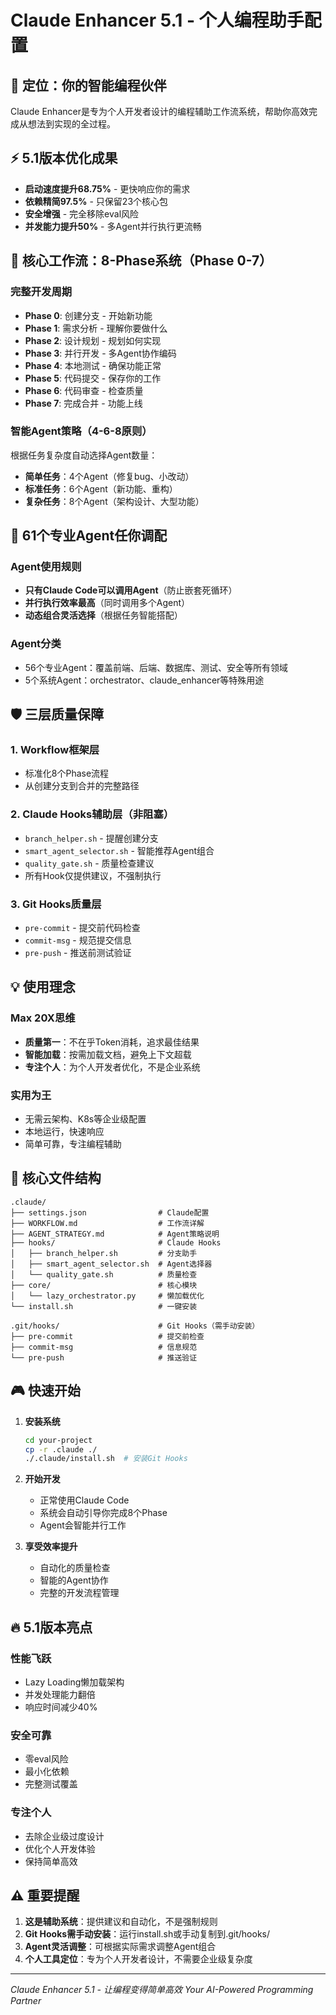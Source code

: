 # Claude Enhancer 5.1 - 个人编程助手配置

## 🎯 定位：你的智能编程伙伴
Claude Enhancer是专为个人开发者设计的编程辅助工作流系统，帮助你高效完成从想法到实现的全过程。

## ⚡ 5.1版本优化成果
- **启动速度提升68.75%** - 更快响应你的需求
- **依赖精简97.5%** - 只保留23个核心包
- **安全增强** - 完全移除eval风险
- **并发能力提升50%** - 多Agent并行执行更流畅

## 🚀 核心工作流：8-Phase系统（Phase 0-7）

### 完整开发周期
- **Phase 0**: 创建分支 - 开始新功能
- **Phase 1**: 需求分析 - 理解你要做什么
- **Phase 2**: 设计规划 - 规划如何实现
- **Phase 3**: 并行开发 - 多Agent协作编码
- **Phase 4**: 本地测试 - 确保功能正常
- **Phase 5**: 代码提交 - 保存你的工作
- **Phase 6**: 代码审查 - 检查质量
- **Phase 7**: 完成合并 - 功能上线

### 智能Agent策略（4-6-8原则）
根据任务复杂度自动选择Agent数量：
- **简单任务**：4个Agent（修复bug、小改动）
- **标准任务**：6个Agent（新功能、重构）
- **复杂任务**：8个Agent（架构设计、大型功能）

## 🤖 61个专业Agent任你调配

### Agent使用规则
- **只有Claude Code可以调用Agent**（防止嵌套死循环）
- **并行执行效率最高**（同时调用多个Agent）
- **动态组合灵活选择**（根据任务智能搭配）

### Agent分类
- 56个专业Agent：覆盖前端、后端、数据库、测试、安全等所有领域
- 5个系统Agent：orchestrator、claude_enhancer等特殊用途

## 🛡️ 三层质量保障

### 1. Workflow框架层
- 标准化8个Phase流程
- 从创建分支到合并的完整路径

### 2. Claude Hooks辅助层（非阻塞）
- `branch_helper.sh` - 提醒创建分支
- `smart_agent_selector.sh` - 智能推荐Agent组合
- `quality_gate.sh` - 质量检查建议
- 所有Hook仅提供建议，不强制执行

### 3. Git Hooks质量层
- `pre-commit` - 提交前代码检查
- `commit-msg` - 规范提交信息
- `pre-push` - 推送前测试验证

## 💡 使用理念

### Max 20X思维
- **质量第一**：不在乎Token消耗，追求最佳结果
- **智能加载**：按需加载文档，避免上下文超载
- **专注个人**：为个人开发者优化，不是企业系统

### 实用为王
- 无需云架构、K8s等企业级配置
- 本地运行，快速响应
- 简单可靠，专注编程辅助

## 📁 核心文件结构

```
.claude/
├── settings.json                # Claude配置
├── WORKFLOW.md                  # 工作流详解
├── AGENT_STRATEGY.md            # Agent策略说明
├── hooks/                       # Claude Hooks
│   ├── branch_helper.sh         # 分支助手
│   ├── smart_agent_selector.sh  # Agent选择器
│   └── quality_gate.sh          # 质量检查
├── core/                        # 核心模块
│   └── lazy_orchestrator.py     # 懒加载优化
└── install.sh                   # 一键安装

.git/hooks/                      # Git Hooks（需手动安装）
├── pre-commit                   # 提交前检查
├── commit-msg                   # 信息规范
└── pre-push                     # 推送验证
```

## 🎮 快速开始

1. **安装系统**
   ```bash
   cd your-project
   cp -r .claude ./
   ./.claude/install.sh  # 安装Git Hooks
   ```

2. **开始开发**
   - 正常使用Claude Code
   - 系统会自动引导你完成8个Phase
   - Agent会智能并行工作

3. **享受效率提升**
   - 自动化的质量检查
   - 智能的Agent协作
   - 完整的开发流程管理

## 🔥 5.1版本亮点

### 性能飞跃
- Lazy Loading懒加载架构
- 并发处理能力翻倍
- 响应时间减少40%

### 安全可靠
- 零eval风险
- 最小化依赖
- 完整测试覆盖

### 专注个人
- 去除企业级过度设计
- 优化个人开发体验
- 保持简单高效

## ⚠️ 重要提醒

1. **这是辅助系统**：提供建议和自动化，不是强制规则
2. **Git Hooks需手动安装**：运行install.sh或手动复制到.git/hooks/
3. **Agent灵活调整**：可根据实际需求调整Agent组合
4. **个人工具定位**：专为个人开发者设计，不需要企业级复杂度

---

*Claude Enhancer 5.1 - 让编程变得简单高效*
*Your AI-Powered Programming Partner*